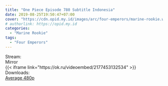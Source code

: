 ```yaml
---
title: "One Piece Episode 780 Subtitle Indonesia"
date: 2019-08-25T19:50:47+07:00
cover: "https://cdn.opid.my.id/images/arc/four-emperors/marine-rookie.webp" # Optional, cover
# authorlink: https://opid.my.id
categories:
  - "Marine Rookie"
tags:
  - "Four Emperors"
---
```

<div class="ui menu violet borderless inverted">
  <div class="header item active">
        Stream:
    </div>
  <a class="active item" data-tab="mirror">
    <i class="odnoklassniki icon"></i> Mirror
  </a>
</div>
<div class="ui bottom attached tab segment active" style="border:0 !important;" data-tab="mirror">
{{< iframe link="https://ok.ru/videoembed/2177453132534" >}}
</div>
<div class="ui menu violet borderless inverted">
  <div class="header item active">
        Downloads:
    </div>
  <a class="item nounderline" href="https://ouo.io/yc8jBM" target="_blank" rel="dofollow"><i class="google drive icon"></i>
    Average 480p</a>
</div>